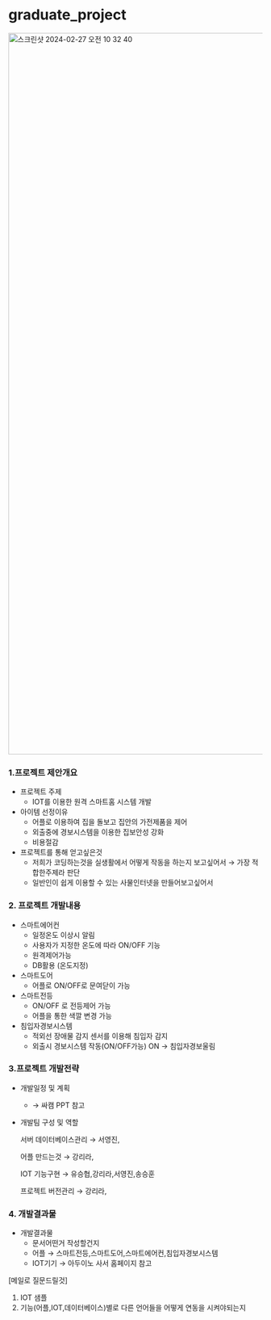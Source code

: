 # graduate_project
<img width="1429" alt="스크린샷 2024-02-27 오전 10 32 40" src="https://github.com/rriakang/graduate_project/assets/90817403/070a6771-acf1-498e-9e37-69d73cad9fe8">

### 1.프로젝트 제안개요

- 프로젝트 주제
    - IOT를 이용한 원격 스마트홈 시스템 개발
- 아이템 선정이유
    - 어플로 이용하여 집을 돌보고 집안의 가전제품을 제어
    - 외출중에 경보시스템을 이용한 집보안성 강화
    - 비용절감
- 프로젝트를 통해 얻고싶은것
    - 저희가 코딩하는것을 실생활에서 어떻게 작동을 하는지 보고싶어서 → 가장 적합한주제라 판단
    - 일반인이 쉽게 이용할 수 있는 사물인터넷을 만들어보고싶어서

### 2. 프로젝트 개발내용

- 스마트에어컨
    - 일정온도 이상시 알림
    - 사용자가 지정한 온도에 따라 ON/OFF 기능
    - 원격제어가능
    - DB활용 (온도지정)
- 스마트도어
    - 어플로 ON/OFF로 문여닫이 가능
- 스마트전등
    - ON/OFF 로 전등제어 가능
    - 어플을 통한 색깔 변경 가능
- 침입자경보시스템
    - 적외선 장애물 감지 센서를 이용해 침입자 감지
    - 외출시 경보시스템 작동(ON/OFF가능) ON → 침입자경보울림

### 3.프로젝트 개발전략

- 개발일정 및 계획
    - → 싸캠 PPT 참고
- 개발팀 구성 및 역할
    
    서버 데이터베이스관리 → 서영진,
    
    어플 만드는것 → 강리라, 
    
    IOT 기능구현 → 유승협,강리라,서영진,송승훈
    
    프로젝트 버전관리 → 강리라,
    

### 4. 개발결과물

- 개발결과물
    - 문서어떤거 작성할건지
    - 어플 → 스마트전등,스마트도어,스마트에어컨,침입자경보시스템
    - IOT기기 → 아두이노 사서 홈페이지 참고

[메일로 질문드릴것]

1. IOT 샘플 
2. 기능(어플,IOT,데이터베이스)별로 다른 언어들을 어떻게 연동을 시켜야되는지
